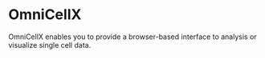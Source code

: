 # OmniCellX
OmniCellX enables you to provide a browser-based interface to analysis or visualize single cell data.
